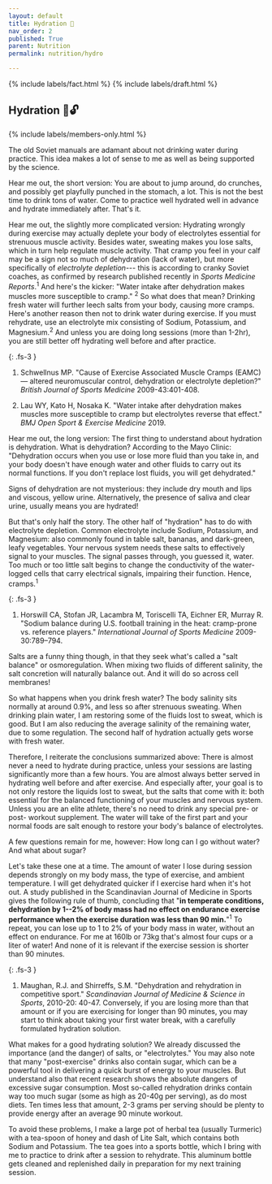 ```yaml
---
layout: default
title: Hydration 
nav_order: 2
published: True
parent: Nutrition
permalink: nutrition/hydro

---
```


{% include labels/fact.html %}
{% include labels/draft.html %}

## Hydration <span data-ms-content="!members"></span><span data-ms-content="members">🔓</span>
{% include labels/members-only.html %}
<div data-ms-content="members" markdown="1">

The old Soviet manuals are adamant about not drinking water during practice. This idea makes a
lot of sense to me as well as being supported by the science.

Hear me out, the short version: You are about to jump around, do crunches, and possibly get
playfully punched in the stomach, a lot. This is not the best time to drink tons of water.
Come to practice well hydrated well in advance and hydrate immediately after. That's it.

Hear me out, the slightly more complicated version: Hydrating wrongly during exercise may
actually deplete your body of electrolytes essential for strenuous muscle activity. Besides
water, sweating makes you lose salts, which in turn help regulate muscle activity. That cramp
you feel in your calf may be a sign not so much of dehydration (lack of water), but more
specifically of *electrolyte depletion*--- this is according to cranky Soviet coaches, as
confirmed by research published recently in *Sports Medicine Reports*.<sup>1</sup> And here's
the kicker: "Water intake after dehydration makes muscles more susceptible to cramp."
<sup>2</sup> So what does that mean? Drinking fresh water will further leech salts from your
body, causing more cramps. Here's another reason then not to drink water during exercise. If
you must rehydrate, use an electrolyte mix consisting of Sodium, Potassium, and
Magnesium.<sup>2</sup> And unless you are doing long sessions (more than 1-2hr), you are still
better off hydrating well before and after practice.

{: .fs-3 }
1. Schwellnus MP. "Cause of Exercise Associated Muscle Cramps (EAMC) — altered neuromuscular
control, dehydration or electrolyte depletion?"  *British Journal of Sports Medicine*
2009-43:401-408.

2. Lau WY, Kato H, Nosaka K. "Water intake after dehydration makes muscles more susceptible to
cramp but electrolytes reverse that effect." *BMJ Open Sport & Exercise Medicine* 2019.

Hear me out, the long version: The first thing to understand about hydration is dehydration.
What is dehydration? According to the Mayo Clinic: "Dehydration occurs when you use or lose
more fluid than you take in, and your body doesn't have enough water and other fluids to carry
out its normal functions. If you don't replace lost fluids, you will get dehydrated."

Signs of dehydration are not mysterious: they include dry mouth and lips and viscous, yellow
urine. Alternatively, the presence of saliva and clear urine, usually means you are hydrated!

But that's only half the story. The other half of "hydration" has to do with electrolyte
depletion. Common electrolyte include Sodium, Potassium, and Magnesium: also commonly found in
table salt, bananas, and dark-green, leafy vegetables. Your nervous system needs these salts to
effectively signal to your muscles. The signal passes through, you guessed it, water. Too much
or too little salt begins to change the conductivity of the water-logged cells that carry
electrical signals, impairing their function. Hence, cramps.<sup>1</sup>

{: .fs-3 }
1. Horswill CA, Stofan JR, Lacambra M, Toriscelli TA, Eichner ER, Murray R. "Sodium balance
during U.S. football training in the heat: cramp-prone vs. reference players." *International
Journal of Sports Medicine* 2009-30:789–794.

Salts are a funny thing though, in that they seek what's called a "salt balance" or
osmoregulation. When mixing two fluids of different salinity, the salt concretion will
naturally balance out. And it will do so across cell membranes!

So what happens when you drink fresh water? The body salinity sits normally at around 0.9%, and
less so after strenuous sweating. When drinking plain water, I am restoring some of the fluids
lost to sweat, which is good. But I am also reducing the average salinity of the remaining
water, due to some regulation. The second half of hydration actually gets worse with fresh
water.

Therefore, I reiterate the conclusions summarized above: There is almost never a need to
hydrate during practice, unless your sessions are lasting significantly more than a few hours.
You are almost always better served in hydrating well before and after exercise. And especially
after, your goal is to not only restore the liquids lost to sweat, but the salts that come with
it: both essential for the balanced functioning of your muscles and nervous system. Unless you
are an elite athlete, there's no need to drink any special pre- or post- workout supplement.
The water will take of the first part and your normal foods are salt enough to restore your
body's balance of electrolytes.

A few questions remain for me, however: How long can I go without water? And what about sugar?

Let's take these one at a time. The amount of water I lose during session depends strongly on
my body mass, the type of exercise, and ambient temperature. I will get dehydrated quicker if I
exercise hard when it's hot out. A study published in the Scandinavian Journal of Medicine in
Sports gives the following rule of thumb, concluding that "**in temperate conditions,
dehydration by 1--2% of body mass had no effect on endurance exercise performance when the
exercise duration was less than 90 min.**"<sup>1</sup> To repeat, you can lose up to 1 to 2% of
your body mass in water, without an effect on endurance. For me at 160lb or 73kg that's almost
four cups or a liter of water! And none of it is relevant if the exercise session is shorter
than 90 minutes.

{: .fs-3 }
1. Maughan, R.J. and Shirreffs, S.M. "Dehydration and rehydration in competitive sport."
*Scandinavian Journal of Medicine & Science in Sports*, 2010-20: 40-47.
Conversely, if you are losing more than that amount or if you are exercising for longer than
90 minutes, you may start to think about taking your first water break, with a carefully
formulated hydration solution.

What makes for a good hydrating solution? We already discussed the importance (and the danger)
of salts, or "electrolytes." You may also note that many "post-exercise" drinks also contain
sugar, which can be a powerful tool in delivering a quick burst of energy to your muscles. But
understand also that recent research shows the absolute dangers of excessive sugar consumption.
Most so-called rehydration drinks contain way too much sugar (some as high as 20-40g per
serving), as do most diets. Ten times less that amount, 2-3 grams per serving should be plenty
to provide energy after an average 90 minute workout.

To avoid these problems, I make a large pot of herbal tea (usually Turmeric) with a tea-spoon
of honey and dash of Lite Salt, which contains both Sodium and Potassium. The tea goes into a
sports bottle, which I bring with me to practice to drink after a session to rehydrate. This
aluminum bottle gets cleaned and replenished daily in preparation for my next training session.

</div>
